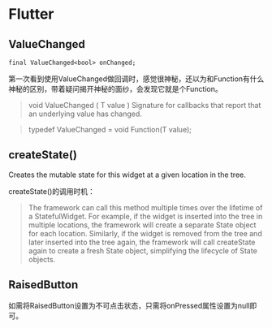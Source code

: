 # Flutter 

## ValueChanged

```
final ValueChanged<bool> onChanged;
```
第一次看到使用ValueChanged做回调时，感觉很神秘，还以为和Function有什么神秘的区别，带着疑问揭开神秘的面纱，会发现它就是个Function。

> void ValueChanged (
>   T value
> )
> Signature for callbacks that report that an underlying value has changed.

> typedef ValueChanged<T> = void Function(T value);

## createState()

Creates the mutable state for this widget at a given location in the tree.

createState()的调用时机：

> The framework can call this method multiple times over the lifetime of a StatefulWidget. For example, if the widget is inserted into the tree in multiple locations, the framework will create a separate State object for each location. Similarly, if the widget is removed from the tree and later inserted into the tree again, the framework will call createState again to create a fresh State object, simplifying the lifecycle of State objects.

## RaisedButton

如需将RaisedButton设置为不可点击状态，只需将onPressed属性设置为null即可。